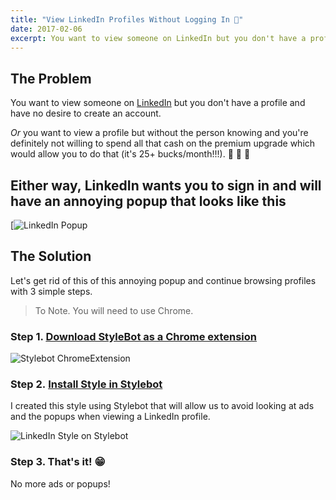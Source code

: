 ```yaml
---
title: "View LinkedIn Profiles Without Logging In 👀"
date: 2017-02-06
excerpt: You want to view someone on LinkedIn but you don't have a profile and have no desire to create an account.
---
```


## The Problem

You want to view someone on [LinkedIn](https://linkedin.com/in/fvcproductions) but you don't have a profile and have no desire to create an account.

*Or* you want to view a profile but without the person knowing and you're definitely not willing to spend all that cash on the premium upgrade which would allow you to do that (it's 25+ bucks/month!!!). 💸 💸 💸

## Either way, LinkedIn wants you to sign in and will have an annoying popup that looks like this

[![LinkedIn Popup](https://fvcproductions.files.wordpress.com/2017/01/bill-gates-linkedin.png)

## The Solution

Let's get rid of this of this annoying popup and continue browsing profiles with 3 simple steps.

> To Note. You will need to use Chrome.

### Step 1. [Download StyleBot as a Chrome extension](https://chrome.google.com/webstore/detail/stylebot/oiaejidbmkiecgbjeifoejpgmdaleoha?hl=en)

![Stylebot ChromeExtension](https://fvcproductions.files.wordpress.com/2017/01/stylebot-chrome-web-store.png)

### Step 2. [Install Style in Stylebot](https://stylebot.me/styles/15975)

I created this style using Stylebot that will allow us to avoid looking
at ads and the popups when viewing a LinkedIn profile.

![LinkedIn Style on Stylebot](https://fvcproductions.files.wordpress.com/2017/01/view-linkedin-profiles-without-logging-in.png)

### Step 3. That's it! 😁

No more ads or popups!
